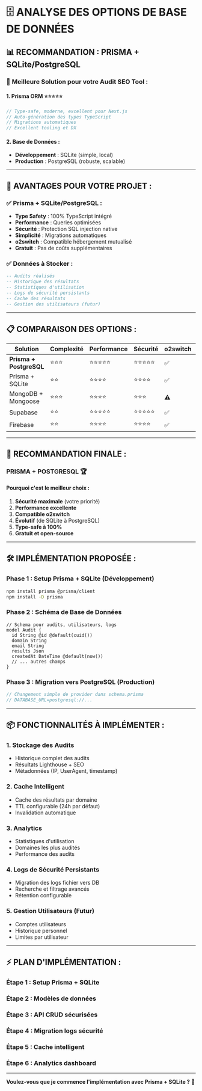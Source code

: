 # 🗄️ ANALYSE DES OPTIONS DE BASE DE DONNÉES

## 📊 **RECOMMANDATION : PRISMA + SQLite/PostgreSQL**

### 🎯 **Meilleure Solution pour votre Audit SEO Tool :**

#### **1. Prisma ORM** ⭐⭐⭐⭐⭐
```typescript
// Type-safe, moderne, excellent pour Next.js
// Auto-génération des types TypeScript
// Migrations automatiques
// Excellent tooling et DX
```

#### **2. Base de Données :**
- **Développement** : SQLite (simple, local)
- **Production** : PostgreSQL (robuste, scalable)

---

## 🚀 **AVANTAGES POUR VOTRE PROJET :**

### ✅ **Prisma + SQLite/PostgreSQL :**
- **Type Safety** : 100% TypeScript intégré
- **Performance** : Queries optimisées
- **Sécurité** : Protection SQL injection native
- **Simplicité** : Migrations automatiques
- **o2switch** : Compatible hébergement mutualisé
- **Gratuit** : Pas de coûts supplémentaires

### ✅ **Données à Stocker :**
```sql
-- Audits réalisés
-- Historique des résultats
-- Statistiques d'utilisation
-- Logs de sécurité persistants
-- Cache des résultats
-- Gestion des utilisateurs (futur)
```

---

## 📋 **COMPARAISON DES OPTIONS :**

| Solution | Complexité | Performance | Sécurité | o2switch | Coût |
|----------|------------|-------------|----------|----------|------|
| **Prisma + PostgreSQL** | ⭐⭐⭐ | ⭐⭐⭐⭐⭐ | ⭐⭐⭐⭐⭐ | ✅ | Gratuit |
| Prisma + SQLite | ⭐⭐ | ⭐⭐⭐⭐ | ⭐⭐⭐⭐ | ✅ | Gratuit |
| MongoDB + Mongoose | ⭐⭐⭐ | ⭐⭐⭐⭐ | ⭐⭐⭐ | ⚠️ | Gratuit |
| Supabase | ⭐⭐ | ⭐⭐⭐⭐⭐ | ⭐⭐⭐⭐⭐ | ✅ | Freemium |
| Firebase | ⭐⭐ | ⭐⭐⭐⭐ | ⭐⭐⭐⭐ | ✅ | Freemium |

---

## 🎯 **RECOMMANDATION FINALE :**

### **PRISMA + POSTGRESQL** 🏆

#### **Pourquoi c'est le meilleur choix :**
1. **Sécurité maximale** (votre priorité)
2. **Performance excellente**
3. **Compatible o2switch**
4. **Évolutif** (de SQLite à PostgreSQL)
5. **Type-safe à 100%**
6. **Gratuit et open-source**

---

## 🛠️ **IMPLÉMENTATION PROPOSÉE :**

### **Phase 1 : Setup Prisma + SQLite (Développement)**
```bash
npm install prisma @prisma/client
npm install -D prisma
```

### **Phase 2 : Schéma de Base de Données**
```prisma
// Schema pour audits, utilisateurs, logs
model Audit {
  id String @id @default(cuid())
  domain String
  email String
  results Json
  createdAt DateTime @default(now())
  // ... autres champs
}
```

### **Phase 3 : Migration vers PostgreSQL (Production)**
```typescript
// Changement simple de provider dans schema.prisma
// DATABASE_URL=postgresql://...
```

---

## 📦 **FONCTIONNALITÉS À IMPLÉMENTER :**

### **1. Stockage des Audits**
- Historique complet des audits
- Résultats Lighthouse + SEO
- Métadonnées (IP, UserAgent, timestamp)

### **2. Cache Intelligent**
- Cache des résultats par domaine
- TTL configurable (24h par défaut)
- Invalidation automatique

### **3. Analytics**
- Statistiques d'utilisation
- Domaines les plus audités
- Performance des audits

### **4. Logs de Sécurité Persistants**
- Migration des logs fichier vers DB
- Recherche et filtrage avancés
- Rétention configurable

### **5. Gestion Utilisateurs (Futur)**
- Comptes utilisateurs
- Historique personnel
- Limites par utilisateur

---

## ⚡ **PLAN D'IMPLÉMENTATION :**

### **Étape 1** : Setup Prisma + SQLite
### **Étape 2** : Modèles de données
### **Étape 3** : API CRUD sécurisées
### **Étape 4** : Migration logs sécurité
### **Étape 5** : Cache intelligent
### **Étape 6** : Analytics dashboard

---

**Voulez-vous que je commence l'implémentation avec Prisma + SQLite ?** 🚀

